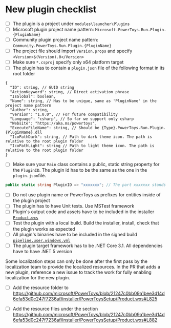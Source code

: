 # New plugin checklist
- [ ] The plugin is a project under `modules\launcher\Plugins`
- [ ] Microsoft plugin project name pattern: `Microsoft.PowerToys.Run.Plugin.{PluginName}`
- [ ] Community plugin project name pattern: `Community.PowerToys.Run.Plugin.{PluginName}`
- [ ] The project file should import `Version.props` and specify `<Version>$(Version).0</Version>`
- [ ] Make sure `*.csproj` specify only x64 platform target
- [ ] The plugin has to contain a `plugin.json` file of the following format in its root folder
```
{
  "ID": string, // GUID string
  "ActionKeyword": string, // Direct activation phrase
  "IsGlobal": boolean,
  "Name": string, // Has to be unique, same as 'PluginName' in the project name pattern  
  "Author": string,
  "Version": "1.0.0", // For future compatibility
  "Language": "csharp", // So far we support only csharp 
  "Website": "https://aka.ms/powertoys",
  "ExecuteFileName": string, // Should be {Type}.PowerToys.Run.Plugin.{PluginName}.dll
  "IcoPathDark": string, // Path to dark theme icon. The path is relative to the root plugin folder 
  "IcoPathLight": string // Path to light theme icon. The path is relative to the root plugin folder 
}
```
- [ ] Make sure your `Main` class contains a public, static string property for the `PluginID`. The plugin id has to be the same as the one in the `plugin.json`file.
```csharp
public static string PluginID => "xxxxxxx"; // The part xxxxxxx stands for the plugin ID.
```
- [ ] Do not use plugin name or PowerToys as prefixes for entities inside of the plugin project
- [ ] The plugin has to have Unit tests. Use MSTest framework
- [ ] Plugin's output code and assets have to be included in the installer [`Product.wxs`](/installer/PowerToysSetup/Product.wxs)
- [ ] Test the plugin with a local build. Build the installer, install, check that the plugin works as expected
- [ ] All plugin's binaries have to be included in the signed build [`pipeline.user.windows.yml`](/.pipelines/pipeline.user.windows.yml)
- [ ] The plugin target framework has to be .NET Core 3.1. All dependencies have to have .NET 5 version

Some localization steps can only be done after the first pass by the localization team to provide the localized resources.
In the PR that adds a new plugin, reference a new issue to track the work for fully enabling localization for the new plugin.

 - [ ] Add the resource folder to https://github.com/microsoft/PowerToys/blob/21247c0bb09a1bee3d14d6efa53d0c247f7236af/installer/PowerToysSetup/Product.wxs#L825
 - [ ] Add the resource files under the section https://github.com/microsoft/PowerToys/blob/21247c0bb09a1bee3d14d6efa53d0c247f7236af/installer/PowerToysSetup/Product.wxs#L882
 
